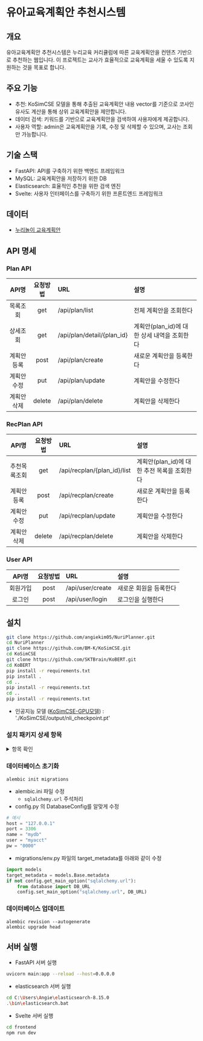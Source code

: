 # 유아교육계획안 추천시스템
## 개요
유아교육계획안 추천시스템은 누리교육 커리큘럼에 따른 교육계획안을 컨텐츠 기반으로 추천하는 웹입니다. 이 프로젝트는 교사가 효율적으로 교육계획을 세울 수 있도록 지원하는 것을 목표로 합니다.
## 주요 기능
- 추천: KoSimCSE 모델을 통해 추출된 교육계획안 내용 vector를 기준으로 코사인 유사도 계산을 통해 상위 교육계획안을 제안합니다.
- 데이터 검색: 키워드를 기반으로 교육계획안을 검색하여 사용자에게 제공합니다.
- 사용자 역할: admin은 교육계획안을 기록, 수정 및 삭제할 수 있으며, 교사는 조회만 가능합니다.

## 기술 스택
- FastAPI: API를 구축하기 위한 백엔드 프레임워크
- MySQL: 교육계획안을 저장하기 위한 DB
- Elasticsearch: 효율적인 추천을 위한 검색 엔진
- Svelte: 사용자 인터페이스를 구축하기 위한 프론트엔드 프레임워크

## 데이터
- [누리놀이 교육계획안](https://www.nurinori.com/index.do)

## API 명세
### Plan API
|API명|요청방법|URL|설명|
|:---:|:---:|:---|:---|
|목록조회|get|/api/plan/list|전체 계획안을 조회한다|
|상세조회|get|/api/plan/detail/{plan_id}|계획안(plan_id)에 대한 상세 내역을 조회한다|
|계획안등록|post|/api/plan/create|새로운 계획안을 등록한다|
|계획안수정|put|/api/plan/update|계획안을 수정한다|
|계획안삭제|delete|/api/plan/delete|계획안을 삭제한다|
### RecPlan API
|API명|요청방법|URL|설명|
|:---:|:---:|:---|:---|
|추천목록조회|get|/api/recplan/{plan_id}/list|계획안(plan_id)에 대한 추전 목록을 조회한다|
|계획안등록|post|/api/recplan/create|새로운 계획안을 등록한다|
|계획안수정|put|/api/recplan/update|계획안을 수정한다|
|계획안삭제|delete|/api/recplan/delete|계획안을 삭제한다|
### User API
|API명|요청방법|URL|설명|
|:---:|:---:|:---|:---|
|회원가입|post|/api/user/create|새로운 회원을 등록한다|
|로그인|post|/api/user/login|로그인을 실행한다|

## 설치
``` bash
git clone https://github.com/angiekim05/NuriPlanner.git
cd NuriPlanner
git clone https://github.com/BM-K/KoSimCSE.git
cd KoSimCSE
git clone https://github.com/SKTBrain/KoBERT.git
cd KoBERT
pip install -r requirements.txt
pip install .
cd ..
pip install -r requirements.txt
cd ..
pip install -r requirements.txt
```
- 인공지능 모델 ([KoSimCSE-GPU모델](https://drive.google.com/file/d/1Q84n3M2JCn6ZbXs8KBSOEn_3KSI4IUXn/view?usp=drive_link)) : './KoSimCSE/output/nli_checkpoint.pt'

### 설치 패키지 상세 항목
<details>
<summary>항목 확인</summary>
```bash
pip install fastapi
pip install "uvicorn[standard]"
pip install sqlalchemy
pip install alembic
pip install "pydantic[email]"
pip install "passlib[bcrypt]"
pip install python-multipart
pip install "python-jose[cryptography]"

(Svelte 서버 개발시 사용하는 패키지)
cd frontend
npm install
npm install svelte-spa-router
npm install bootstrap
npm install moment
npm install qs
npm install marked
```
</details>

### MySQL 설치 시
<details>
<summary>더보기</summary>

#### 설치 여부 확인
``` bash
mysql --version
```
#### 설치가 되어 있지 않다면 MySQL 서버 설치
``` bash
sudo apt update
sudo apt install mysql-server
```
#### 설치한 MySQL 서버 시작 및 상태 확인
``` bash
sudo systemctl start mysql
sudo systemctl status mysql
```
- Ubuntu 16.04 이하 버전   
``` bash
sudo service mysql start
sudo service mysql status
```
#### root 계정 설정
``` bash
mysql -u root -p
```
- 초기에는 ```Enter password:```에 비밀번호를 입력하여 설정 가능
#### 데이터베이스 생성
``` mysql
CREATE DATABASE db_name;
```
#### 사용자 계정 생성 및 권한 부여
``` mysql
# 계정 생성 아이디 myacct, 비밀번호 0000
CREATE USER 'myacct'@'%' IDENTIFIED WITH mysql_native_password BY '0000';

# 권한 부여
GRANT ALL PRIVILEGES ON mydb.* TO 'myacct'@'%';

# 적용
FLUSH PRIVILEGES;
EXIT;
```
#### mysqld.conf 파일 설정
- ```bind-address``` 주석처리
```
cd /etc/mysql/mysql.conf.d
vim mysqld.cnf
# Instead of skip-networking the default is now to listen only on
# localhost which is more compatible and is not less secure.
# bind-address           = 127.0.0.1
```
</details>

### 데이터베이스 초기화
```
alembic init migrations
```
- alembic.ini 파일 수정
    - ```sqlalchemy.url``` 주석처리
- config.py 의 DatabaseConfig를 알맞게 수정
```python
# 예시
host = "127.0.0.1"
port = 3306
name = "mydb"
user = "myacct"
pw = "0000"
```
- migrations/env.py 파일의 target_metadata를 아래와 같이 수정
```python
import models
target_metadata = models.Base.metadata
if not config.get_main_option("sqlalchemy.url"):
    from database import DB_URL
    config.set_main_option("sqlalchemy.url", DB_URL)
```
### 데이터베이스 업데이트
```
alembic revision --autogenerate
alembic upgrade head
```


## 서버 실행
* FastAPI 서버 실행   
```bash
uvicorn main:app --reload --host=0.0.0.0
```

* elasticsearch 서버 실행   
```bash
cd C:\Users\Angie\elasticsearch-8.15.0   
.\bin\elasticsearch.bat
```

* Svelte 서버 실행  
```bash 
cd frontend   
npm run dev
```
